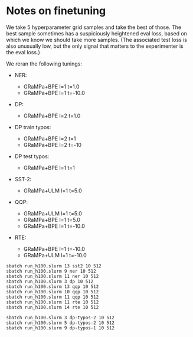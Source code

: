 # Notes on finetuning
We take 5 hyperparameter grid samples and take the best of those. 
The best sample sometimes has a suspiciously heightened eval loss, based on which we know we should take more samples.
(The associated test loss is also unusually low, but the only signal that matters to the experimenter is the eval loss.)

We reran the following tunings:
- NER:
  - GRaMPa+BPE l=1 t=1.0
  - GRaMPa+BPE l=1 t=-10.0

- DP:
  - GRaMPa+BPE l=2 t=1.0

- DP train typos:
  - GRaMPa+BPE l=2 t=1
  - GRaMPa+BPE l=2 t=-10

- DP test typos:
  - GRaMPa+BPE l=1 t=1

- SST-2:
  - GRaMPa+ULM l=1 t=5.0

- QQP:
  - GRaMPa+ULM l=1 t=5.0
  - GRaMPa+BPE l=1 t=5.0
  - GRaMPa+BPE l=1 t=-10.0

- RTE:
  - GRaMPa+BPE l=1 t=-10.0
  - GRaMPa+ULM l=1 t=-10.0

```
sbatch run_h100.slurm 13 sst2 10 512
sbatch run_h100.slurm 9 ner 10 512
sbatch run_h100.slurm 11 ner 10 512
sbatch run_h100.slurm 3 dp 10 512
sbatch run_h100.slurm 13 qqp 10 512
sbatch run_h100.slurm 10 qqp 10 512
sbatch run_h100.slurm 11 qqp 10 512
sbatch run_h100.slurm 11 rte 10 512
sbatch run_h100.slurm 14 rte 10 512

sbatch run_h100.slurm 3 dp-typos-2 10 512
sbatch run_h100.slurm 5 dp-typos-2 10 512
sbatch run_h100.slurm 9 dp-typos-1 10 512
```
